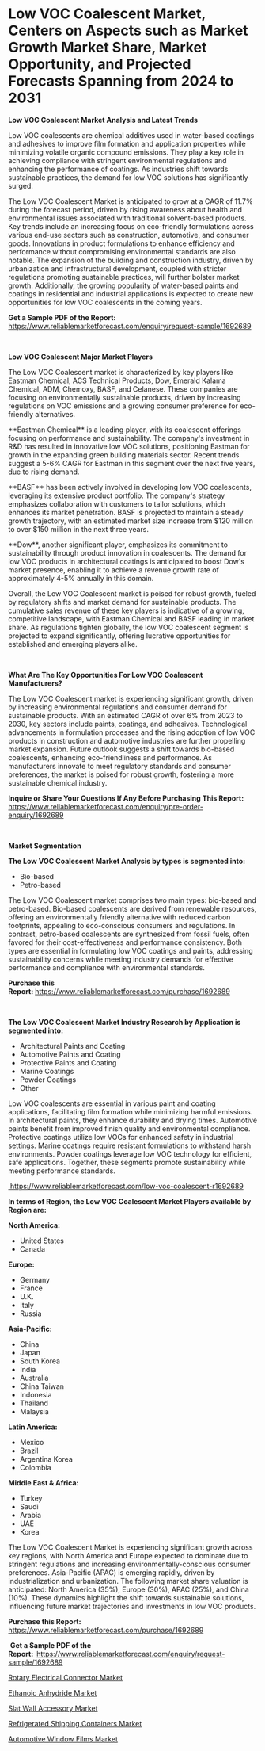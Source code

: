<p><h1>Low VOC Coalescent Market, Centers on Aspects such as Market Growth Market Share, Market Opportunity, and Projected Forecasts Spanning from 2024 to 2031</h1></p><p><strong>Low VOC Coalescent Market Analysis and Latest Trends</strong></p>
<p><p>Low VOC coalescents are chemical additives used in water-based coatings and adhesives to improve film formation and application properties while minimizing volatile organic compound emissions. They play a key role in achieving compliance with stringent environmental regulations and enhancing the performance of coatings. As industries shift towards sustainable practices, the demand for low VOC solutions has significantly surged.</p><p>The Low VOC Coalescent Market is anticipated to grow at a CAGR of 11.7% during the forecast period, driven by rising awareness about health and environmental issues associated with traditional solvent-based products. Key trends include an increasing focus on eco-friendly formulations across various end-use sectors such as construction, automotive, and consumer goods. Innovations in product formulations to enhance efficiency and performance without compromising environmental standards are also notable. The expansion of the building and construction industry, driven by urbanization and infrastructural development, coupled with stricter regulations promoting sustainable practices, will further bolster market growth. Additionally, the growing popularity of water-based paints and coatings in residential and industrial applications is expected to create new opportunities for low VOC coalescents in the coming years.</p></p>
<p><strong>Get a Sample PDF of the Report:&nbsp;</strong> <a href="https://www.reliablemarketforecast.com/enquiry/request-sample/1692689?utm_campaign=1080&utm_medium=2&utm_source=Github&utm_content=ia&utm_term=20102024&utm_id=low-voc-coalescent">https://www.reliablemarketforecast.com/enquiry/request-sample/1692689</a></p>
<p>&nbsp;</p>
<p><strong>Low VOC Coalescent Major Market Players</strong></p>
<p><p>The Low VOC Coalescent market is characterized by key players like Eastman Chemical, ACS Technical Products, Dow, Emerald Kalama Chemical, ADM, Chemoxy, BASF, and Celanese. These companies are focusing on environmentally sustainable products, driven by increasing regulations on VOC emissions and a growing consumer preference for eco-friendly alternatives.</p><p>**Eastman Chemical** is a leading player, with its coalescent offerings focusing on performance and sustainability. The company's investment in R&D has resulted in innovative low VOC solutions, positioning Eastman for growth in the expanding green building materials sector. Recent trends suggest a 5-6% CAGR for Eastman in this segment over the next five years, due to rising demand.</p><p>**BASF** has been actively involved in developing low VOC coalescents, leveraging its extensive product portfolio. The company's strategy emphasizes collaboration with customers to tailor solutions, which enhances its market penetration. BASF is projected to maintain a steady growth trajectory, with an estimated market size increase from $120 million to over $150 million in the next three years.</p><p>**Dow**, another significant player, emphasizes its commitment to sustainability through product innovation in coalescents. The demand for low VOC products in architectural coatings is anticipated to boost Dow's market presence, enabling it to achieve a revenue growth rate of approximately 4-5% annually in this domain.</p><p>Overall, the Low VOC Coalescent market is poised for robust growth, fueled by regulatory shifts and market demand for sustainable products. The cumulative sales revenue of these key players is indicative of a growing, competitive landscape, with Eastman Chemical and BASF leading in market share. As regulations tighten globally, the low VOC coalescent segment is projected to expand significantly, offering lucrative opportunities for established and emerging players alike.</p></p>
<p>&nbsp;</p>
<p><strong>What Are The Key Opportunities For Low VOC Coalescent Manufacturers?</strong></p>
<p><p>The Low VOC Coalescent market is experiencing significant growth, driven by increasing environmental regulations and consumer demand for sustainable products. With an estimated CAGR of over 6% from 2023 to 2030, key sectors include paints, coatings, and adhesives. Technological advancements in formulation processes and the rising adoption of low VOC products in construction and automotive industries are further propelling market expansion. Future outlook suggests a shift towards bio-based coalescents, enhancing eco-friendliness and performance. As manufacturers innovate to meet regulatory standards and consumer preferences, the market is poised for robust growth, fostering a more sustainable chemical industry.</p></p>
<p><strong>Inquire or Share Your Questions If Any Before Purchasing This Report:</strong> <a href="https://www.reliablemarketforecast.com/enquiry/pre-order-enquiry/1692689?utm_campaign=1080&utm_medium=2&utm_source=Github&utm_content=ia&utm_term=20102024&utm_id=low-voc-coalescent">https://www.reliablemarketforecast.com/enquiry/pre-order-enquiry/1692689</a></p>
<p>&nbsp;</p>
<p><strong>Market Segmentation</strong></p>
<p><strong>The Low VOC Coalescent Market Analysis by types is segmented into:</strong></p>
<p><ul><li>Bio-based</li><li>Petro-based</li></ul></p>
<p><p>The Low VOC Coalescent market comprises two main types: bio-based and petro-based. Bio-based coalescents are derived from renewable resources, offering an environmentally friendly alternative with reduced carbon footprints, appealing to eco-conscious consumers and regulations. In contrast, petro-based coalescents are synthesized from fossil fuels, often favored for their cost-effectiveness and performance consistency. Both types are essential in formulating low VOC coatings and paints, addressing sustainability concerns while meeting industry demands for effective performance and compliance with environmental standards.</p></p>
<p><strong>Purchase this Report:&nbsp;</strong><a href="https://www.reliablemarketforecast.com/purchase/1692689?utm_campaign=1080&utm_medium=2&utm_source=Github&utm_content=ia&utm_term=20102024&utm_id=low-voc-coalescent">https://www.reliablemarketforecast.com/purchase/1692689</a></p>
<p>&nbsp;</p>
<p><strong>The Low VOC Coalescent Market Industry Research by Application is segmented into:</strong></p>
<p><ul><li>Architectural Paints and Coating</li><li>Automotive Paints and Coating</li><li>Protective Paints and Coating</li><li>Marine Coatings</li><li>Powder Coatings</li><li>Other</li></ul></p>
<p><p>Low VOC coalescents are essential in various paint and coating applications, facilitating film formation while minimizing harmful emissions. In architectural paints, they enhance durability and drying times. Automotive paints benefit from improved finish quality and environmental compliance. Protective coatings utilize low VOCs for enhanced safety in industrial settings. Marine coatings require resistant formulations to withstand harsh environments. Powder coatings leverage low VOC technology for efficient, safe applications. Together, these segments promote sustainability while meeting performance standards.</p></p>
<p><a href="https://www.reliablemarketforecast.com/low-voc-coalescent-r1692689?utm_campaign=1080&utm_medium=2&utm_source=Github&utm_content=ia&utm_term=20102024&utm_id=low-voc-coalescent">&nbsp;https://www.reliablemarketforecast.com/low-voc-coalescent-r1692689</a></p>
<p><strong>In terms of Region, the Low VOC Coalescent Market Players available by Region are:</strong></p>
<p>
    <p> <strong> North America: </strong>
        <ul>
            <li>United States</li>
            <li>Canada</li>
        </ul>
        </p> 
    <p> <strong> Europe: </strong>
        <ul>
            <li>Germany</li>
            <li>France</li>
            <li>U.K.</li>
            <li>Italy</li>
            <li>Russia</li>
        </ul>
        </p> 
    <p> <strong> Asia-Pacific: </strong>
        <ul>
            <li>China</li>
            <li>Japan</li>
            <li>South Korea</li>
            <li>India</li>
            <li>Australia</li>
            <li>China Taiwan</li>
            <li>Indonesia</li>
            <li>Thailand</li>
            <li>Malaysia</li>
        </ul>
        </p> 
    <p> <strong> Latin America: </strong>
        <ul>
            <li>Mexico</li>
            <li>Brazil</li>
            <li>Argentina Korea</li>
            <li>Colombia</li>
        </ul>
        </p> 
    <p> <strong> Middle East & Africa: </strong>
        <ul>
            <li>Turkey</li>
            <li>Saudi</li>
            <li>Arabia</li>
            <li>UAE</li>
            <li>Korea</li>
        </ul>
    </p>
    </p>
<p><p>The Low VOC Coalescent Market is experiencing significant growth across key regions, with North America and Europe expected to dominate due to stringent regulations and increasing environmentally-conscious consumer preferences. Asia-Pacific (APAC) is emerging rapidly, driven by industrialization and urbanization. The following market share valuation is anticipated: North America (35%), Europe (30%), APAC (25%), and China (10%). These dynamics highlight the shift towards sustainable solutions, influencing future market trajectories and investments in low VOC products.</p></p>
<p><strong>Purchase this Report: </strong><a href="https://www.reliablemarketforecast.com/purchase/1692689?utm_campaign=1080&utm_medium=2&utm_source=Github&utm_content=ia&utm_term=20102024&utm_id=low-voc-coalescent">https://www.reliablemarketforecast.com/purchase/1692689</a></p>
<p>&nbsp;<strong>Get a Sample PDF of the Report:&nbsp;&nbsp;</strong><a href="https://www.reliablemarketforecast.com/enquiry/request-sample/1692689?utm_campaign=1080&utm_medium=2&utm_source=Github&utm_content=ia&utm_term=20102024&utm_id=low-voc-coalescent">https://www.reliablemarketforecast.com/enquiry/request-sample/1692689</a></p>
<p><strong></strong></p>
<p><p><a href="https://issuu.com/reportprime-2/docs/rotary-electrical-connector-market-_ce60d73330a8a0?utm_campaign=1080&utm_medium=2&utm_source=Github&utm_content=ia&utm_term=20102024&utm_id=low-voc-coalescent">Rotary Electrical Connector Market</a></p><p><a href="https://github.com/gareyratsepny/Market-Research-Report-List-1/blob/main/ethanoic-anhydride-market.md?utm_campaign=1080&utm_medium=2&utm_source=Github&utm_content=ia&utm_term=20102024&utm_id=low-voc-coalescent">Ethanoic Anhydride Market</a></p><p><a href="https://www.linkedin.com/pulse/global-slat-wall-accessory-market-trends-innovations-forward-looking-s82mc?utm_campaign=1080&utm_medium=2&utm_source=Github&utm_content=ia&utm_term=20102024&utm_id=low-voc-coalescent">Slat Wall Accessory Market</a></p><p><a href="https://www.linkedin.com/pulse/emerging-refrigerated-shipping-containers-market-opportunities-u9pbf?utm_campaign=1080&utm_medium=2&utm_source=Github&utm_content=ia&utm_term=20102024&utm_id=low-voc-coalescent">Refrigerated Shipping Containers Market</a></p><p><a href="https://github.com/lallietva4l/Market-Research-Report-List-1/blob/main/automotive-window-films-market.md?utm_campaign=1080&utm_medium=2&utm_source=Github&utm_content=ia&utm_term=20102024&utm_id=low-voc-coalescent">Automotive Window Films Market</a></p></p>